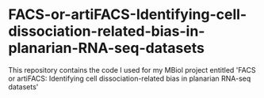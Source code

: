 # FACS-or-artiFACS-Identifying-cell-dissociation-related-bias-in-planarian-RNA-seq-datasets
This repository contains the code I used for my MBiol project entitled 'FACS or artiFACS: Identifying cell dissociation-related bias in planarian RNA-seq datasets'
